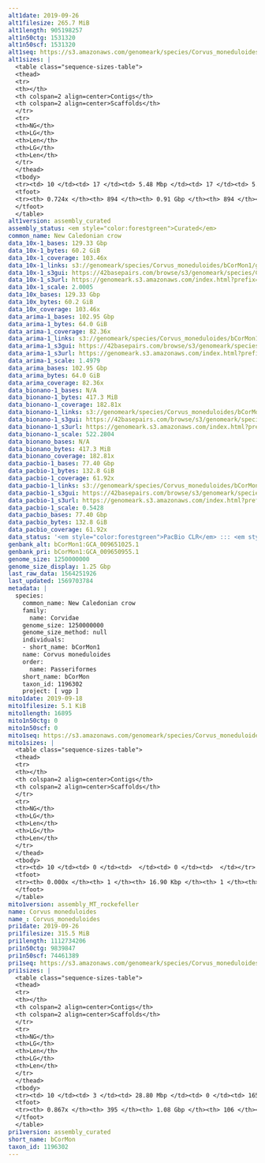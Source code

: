 ```yaml
---
alt1date: 2019-09-26
alt1filesize: 265.7 MiB
alt1length: 905198257
alt1n50ctg: 1531320
alt1n50scf: 1531320
alt1seq: https://s3.amazonaws.com/genomeark/species/Corvus_moneduloides/bCorMon1/assembly_curated/bCorMon1.alt.cur.20190926.fasta.gz
alt1sizes: |
  <table class="sequence-sizes-table">
  <thead>
  <tr>
  <th></th>
  <th colspan=2 align=center>Contigs</th>
  <th colspan=2 align=center>Scaffolds</th>
  </tr>
  <tr>
  <th>NG</th>
  <th>LG</th>
  <th>Len</th>
  <th>LG</th>
  <th>Len</th>
  </tr>
  </thead>
  <tbody>
  <tr><td> 10 </td><td> 17 </td><td> 5.48 Mbp </td><td> 17 </td><td> 5.48 Mbp </td></tr>  <tr><td> 20 </td><td> 43 </td><td> 4.29 Mbp </td><td> 43 </td><td> 4.29 Mbp </td></tr>  <tr><td> 30 </td><td> 77 </td><td> 3.14 Mbp </td><td> 77 </td><td> 3.14 Mbp </td></tr>  <tr><td> 40 </td><td> 124 </td><td> 2.35 Mbp </td><td> 124 </td><td> 2.35 Mbp </td></tr>  <tr style="background-color:#cccccc;"><td> 50 </td><td> 190 </td><td> 1.53 Mbp </td><td> 190 </td><td> 1.53 Mbp </td></tr>  <tr><td> 60 </td><td> 296 </td><td> 0.91 Mbp </td><td> 296 </td><td> 0.91 Mbp </td></tr>  <tr><td> 70 </td><td> 534 </td><td> 212.83 Kbp </td><td> 534 </td><td> 212.83 Kbp </td></tr>  <tr><td> 80 </td><td> 0 </td><td>  </td><td> 0 </td><td>  </td></tr>  <tr><td> 90 </td><td> 0 </td><td>  </td><td> 0 </td><td>  </td></tr>  <tr><td> 100 </td><td> 0 </td><td>  </td><td> 0 </td><td>  </td></tr>  </tbody>
  <tfoot>
  <tr><th> 0.724x </th><th> 894 </th><th> 0.91 Gbp </th><th> 894 </th><th> 0.91 Gbp </th></tr>
  </tfoot>
  </table>
alt1version: assembly_curated
assembly_status: <em style="color:forestgreen">Curated</em>
common_name: New Caledonian crow
data_10x-1_bases: 129.33 Gbp
data_10x-1_bytes: 60.2 GiB
data_10x-1_coverage: 103.46x
data_10x-1_links: s3://genomeark/species/Corvus_moneduloides/bCorMon1/genomic_data/10x/<br>
data_10x-1_s3gui: https://42basepairs.com/browse/s3/genomeark/species/Corvus_moneduloides/bCorMon1/genomic_data/10x/
data_10x-1_s3url: https://genomeark.s3.amazonaws.com/index.html?prefix=species/Corvus_moneduloides/bCorMon1/genomic_data/10x/
data_10x-1_scale: 2.0005
data_10x_bases: 129.33 Gbp
data_10x_bytes: 60.2 GiB
data_10x_coverage: 103.46x
data_arima-1_bases: 102.95 Gbp
data_arima-1_bytes: 64.0 GiB
data_arima-1_coverage: 82.36x
data_arima-1_links: s3://genomeark/species/Corvus_moneduloides/bCorMon1/genomic_data/arima/<br>
data_arima-1_s3gui: https://42basepairs.com/browse/s3/genomeark/species/Corvus_moneduloides/bCorMon1/genomic_data/arima/
data_arima-1_s3url: https://genomeark.s3.amazonaws.com/index.html?prefix=species/Corvus_moneduloides/bCorMon1/genomic_data/arima/
data_arima-1_scale: 1.4979
data_arima_bases: 102.95 Gbp
data_arima_bytes: 64.0 GiB
data_arima_coverage: 82.36x
data_bionano-1_bases: N/A
data_bionano-1_bytes: 417.3 MiB
data_bionano-1_coverage: 182.81x
data_bionano-1_links: s3://genomeark/species/Corvus_moneduloides/bCorMon1/genomic_data/bionano/<br>
data_bionano-1_s3gui: https://42basepairs.com/browse/s3/genomeark/species/Corvus_moneduloides/bCorMon1/genomic_data/bionano/
data_bionano-1_s3url: https://genomeark.s3.amazonaws.com/index.html?prefix=species/Corvus_moneduloides/bCorMon1/genomic_data/bionano/
data_bionano-1_scale: 522.2804
data_bionano_bases: N/A
data_bionano_bytes: 417.3 MiB
data_bionano_coverage: 182.81x
data_pacbio-1_bases: 77.40 Gbp
data_pacbio-1_bytes: 132.8 GiB
data_pacbio-1_coverage: 61.92x
data_pacbio-1_links: s3://genomeark/species/Corvus_moneduloides/bCorMon1/genomic_data/pacbio/<br>
data_pacbio-1_s3gui: https://42basepairs.com/browse/s3/genomeark/species/Corvus_moneduloides/bCorMon1/genomic_data/pacbio/
data_pacbio-1_s3url: https://genomeark.s3.amazonaws.com/index.html?prefix=species/Corvus_moneduloides/bCorMon1/genomic_data/pacbio/
data_pacbio-1_scale: 0.5428
data_pacbio_bases: 77.40 Gbp
data_pacbio_bytes: 132.8 GiB
data_pacbio_coverage: 61.92x
data_status: '<em style="color:forestgreen">PacBio CLR</em> ::: <em style="color:forestgreen">10x</em> ::: <em style="color:forestgreen">Arima</em>'
genbank_alt: bCorMon1:GCA_009651025.1
genbank_pri: bCorMon1:GCA_009650955.1
genome_size: 1250000000
genome_size_display: 1.25 Gbp
last_raw_data: 1564251926
last_updated: 1569703784
metadata: |
  species:
    common_name: New Caledonian crow
    family:
      name: Corvidae
    genome_size: 1250000000
    genome_size_method: null
    individuals:
    - short_name: bCorMon1
    name: Corvus moneduloides
    order:
      name: Passeriformes
    short_name: bCorMon
    taxon_id: 1196302
    project: [ vgp ]
mito1date: 2019-09-18
mito1filesize: 5.1 KiB
mito1length: 16895
mito1n50ctg: 0
mito1n50scf: 0
mito1seq: https://s3.amazonaws.com/genomeark/species/Corvus_moneduloides/bCorMon1/assembly_MT_rockefeller/bCorMon1.MT.20190918.fasta.gz
mito1sizes: |
  <table class="sequence-sizes-table">
  <thead>
  <tr>
  <th></th>
  <th colspan=2 align=center>Contigs</th>
  <th colspan=2 align=center>Scaffolds</th>
  </tr>
  <tr>
  <th>NG</th>
  <th>LG</th>
  <th>Len</th>
  <th>LG</th>
  <th>Len</th>
  </tr>
  </thead>
  <tbody>
  <tr><td> 10 </td><td> 0 </td><td>  </td><td> 0 </td><td>  </td></tr>  <tr><td> 20 </td><td> 0 </td><td>  </td><td> 0 </td><td>  </td></tr>  <tr><td> 30 </td><td> 0 </td><td>  </td><td> 0 </td><td>  </td></tr>  <tr><td> 40 </td><td> 0 </td><td>  </td><td> 0 </td><td>  </td></tr>  <tr style="background-color:#cccccc;"><td> 50 </td><td> 0 </td><td style="background-color:#ff8888;">  </td><td> 0 </td><td style="background-color:#ff8888;">  </td></tr>  <tr><td> 60 </td><td> 0 </td><td>  </td><td> 0 </td><td>  </td></tr>  <tr><td> 70 </td><td> 0 </td><td>  </td><td> 0 </td><td>  </td></tr>  <tr><td> 80 </td><td> 0 </td><td>  </td><td> 0 </td><td>  </td></tr>  <tr><td> 90 </td><td> 0 </td><td>  </td><td> 0 </td><td>  </td></tr>  <tr><td> 100 </td><td> 0 </td><td>  </td><td> 0 </td><td>  </td></tr>  </tbody>
  <tfoot>
  <tr><th> 0.000x </th><th> 1 </th><th> 16.90 Kbp </th><th> 1 </th><th> 16.90 Kbp </th></tr>
  </tfoot>
  </table>
mito1version: assembly_MT_rockefeller
name: Corvus moneduloides
name_: Corvus_moneduloides
pri1date: 2019-09-26
pri1filesize: 315.5 MiB
pri1length: 1112734206
pri1n50ctg: 9839847
pri1n50scf: 74461389
pri1seq: https://s3.amazonaws.com/genomeark/species/Corvus_moneduloides/bCorMon1/assembly_curated/bCorMon1.pri.cur.20190926.fasta.gz
pri1sizes: |
  <table class="sequence-sizes-table">
  <thead>
  <tr>
  <th></th>
  <th colspan=2 align=center>Contigs</th>
  <th colspan=2 align=center>Scaffolds</th>
  </tr>
  <tr>
  <th>NG</th>
  <th>LG</th>
  <th>Len</th>
  <th>LG</th>
  <th>Len</th>
  </tr>
  </thead>
  <tbody>
  <tr><td> 10 </td><td> 3 </td><td> 28.80 Mbp </td><td> 0 </td><td> 165.74 Mbp </td></tr>  <tr><td> 20 </td><td> 9 </td><td> 17.42 Mbp </td><td> 1 </td><td> 123.34 Mbp </td></tr>  <tr><td> 30 </td><td> 17 </td><td> 15.76 Mbp </td><td> 2 </td><td> 122.10 Mbp </td></tr>  <tr><td> 40 </td><td> 26 </td><td> 12.61 Mbp </td><td> 4 </td><td> 74.70 Mbp </td></tr>  <tr style="background-color:#cccccc;"><td> 50 </td><td> 37 </td><td style="background-color:#88ff88;"> 9.84 Mbp </td><td> 5 </td><td style="background-color:#88ff88;"> 74.46 Mbp </td></tr>  <tr><td> 60 </td><td> 52 </td><td> 6.72 Mbp </td><td> 8 </td><td> 37.23 Mbp </td></tr>  <tr><td> 70 </td><td> 74 </td><td> 4.38 Mbp </td><td> 12 </td><td> 21.20 Mbp </td></tr>  <tr><td> 80 </td><td> 114 </td><td> 1.79 Mbp </td><td> 19 </td><td> 14.83 Mbp </td></tr>  <tr><td> 90 </td><td> 0 </td><td>  </td><td> 0 </td><td>  </td></tr>  <tr><td> 100 </td><td> 0 </td><td>  </td><td> 0 </td><td>  </td></tr>  </tbody>
  <tfoot>
  <tr><th> 0.867x </th><th> 395 </th><th> 1.08 Gbp </th><th> 106 </th><th> 1.11 Gbp </th></tr>
  </tfoot>
  </table>
pri1version: assembly_curated
short_name: bCorMon
taxon_id: 1196302
---
```

